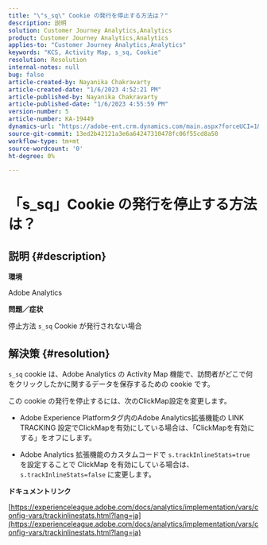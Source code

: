 ```yaml
---
title: "\"s_sq\" Cookie の発行を停止する方法は？"
description: 説明
solution: Customer Journey Analytics,Analytics
product: Customer Journey Analytics,Analytics
applies-to: "Customer Journey Analytics,Analytics"
keywords: "KCS, Activity Map, s_sq, Cookie"
resolution: Resolution
internal-notes: null
bug: false
article-created-by: Nayanika Chakravarty
article-created-date: "1/6/2023 4:52:21 PM"
article-published-by: Nayanika Chakravarty
article-published-date: "1/6/2023 4:55:59 PM"
version-number: 5
article-number: KA-19449
dynamics-url: "https://adobe-ent.crm.dynamics.com/main.aspx?forceUCI=1&pagetype=entityrecord&etn=knowledgearticle&id=a8f5d877-e28d-ed11-81ac-6045bd006ce9"
source-git-commit: 13ed2b42121a3e6a64247310478fc06f55cd8a50
workflow-type: tm+mt
source-wordcount: '0'
ht-degree: 0%

---
```


# 「s_sq」Cookie の発行を停止する方法は？

## 説明 {#description}


<b>環境</b>

Adobe Analytics

<b>問題／症状</b>

停止方法 `s_sq` Cookie が発行されない場合


## 解決策 {#resolution}


`s_sq` cookie は、Adobe Analytics の Activity Map 機能で、訪問者がどこで何をクリックしたかに関するデータを保存するための cookie です。

この cookie の発行を停止するには、次のClickMap設定を変更します。

- Adobe Experience Platformタグ内のAdobe Analytics拡張機能の LINK TRACKING 設定でClickMapを有効にしている場合は、「ClickMapを有効にする」をオフにします。

- Adobe Analytics 拡張機能のカスタムコードで `s.trackInlineStats=true` を設定することで ClickMap を有効にしている場合は、`s.trackInlineStats=false` に変更します。

<b>ドキュメントリンク</b>

[https://experienceleague.adobe.com/docs/analytics/implementation/vars/config-vars/trackinlinestats.html?lang=ja](https://experienceleague.adobe.com/docs/analytics/implementation/vars/config-vars/trackinlinestats.html?lang=ja)

